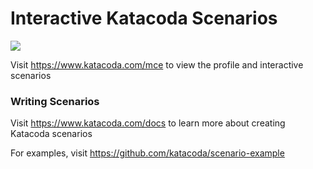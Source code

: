 # Interactive Katacoda Scenarios

[![](http://shields.katacoda.com/katacoda/mce/count.svg)](https://www.katacoda.com/mce "Get your profile on Katacoda.com")

Visit https://www.katacoda.com/mce to view the profile and interactive scenarios

### Writing Scenarios
Visit https://www.katacoda.com/docs to learn more about creating Katacoda scenarios

For examples, visit https://github.com/katacoda/scenario-example
